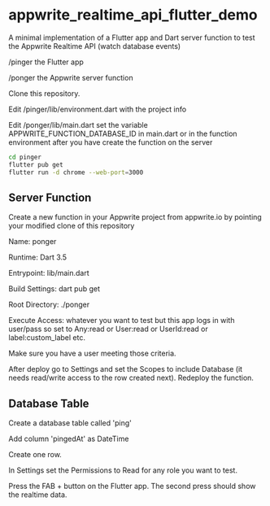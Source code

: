 # appwrite_realtime_api_flutter_demo
A minimal implementation of a Flutter app and Dart server function to test the Appwrite Realtime API (watch database events)


/pinger the Flutter app

/ponger the Appwrite server function

Clone this repository.

Edit /pinger/lib/environment.dart with the project info

Edit /ponger/lib/main.dart set the variable APPWRITE_FUNCTION_DATABASE_ID in main.dart or in the function environment after you have create the function on the server

```bash
cd pinger
flutter pub get
flutter run -d chrome --web-port=3000
```
## Server Function ##

Create a new function in your Appwrite project from appwrite.io by pointing your modified clone of this repository

Name: ponger

Runtime: Dart 3.5

Entrypoint: lib/main.dart

Build Settings: dart pub get

Root Directory: ./ponger

Execute Access: whatever you want to test but this app logs in with user/pass so set to Any:read or User:read or UserId:read or label:custom_label etc.

Make sure you have a user meeting those criteria.

After deploy go to Settings and set the Scopes to include Database (it needs read/write access to the row created next). Redeploy the function.

## Database Table ##

Create a database table called 'ping'

Add column 'pingedAt' as DateTime

Create one row.

In Settings set the Permissions to Read for any role you want to test.

Press the FAB + button on the Flutter app. The second press should show the realtime data.
